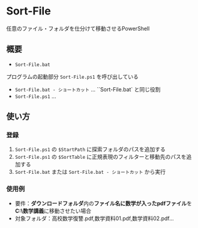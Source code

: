 # Sort-File
任意のファイル・フォルダを仕分けて移動させるPowerShell

## 概要
- `Sort-File.bat`

プログラムの起動部分 `Sort-File.ps1` を呼び出している
- `Sort-File.bat - ショートカット` ... ``Sort-File.bat` と同じ役割
- `Sort-File.ps1` ... 

## 使い方
### 登録
1. `Sort-File.ps1` の `$StartPath` に探索フォルダのパスを追加する
2. `Sort-File.ps1` の `$SortTable` に正規表現のフィルターと移動先のパスを追加する
3. `Sort-File.bat` または `Sort-File.bat - ショートカット` から実行

### 使用例
- 要件：**ダウンロードフォルダ**内の**ファイル名に数学が入ったpdfファイル**を**C:\数学講義**に移動させたい場合
- 対象フォルダ：高校数学復讐.pdf,数学資料01.pdf,数学資料02.pdf...
```PowerShell
```
